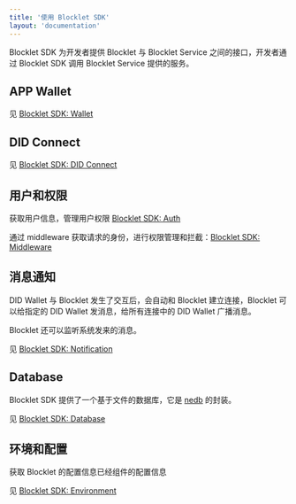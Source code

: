 ```yaml
---
title: '使用 Blocklet SDK'
layout: 'documentation'
---
```


Blocklet SDK 为开发者提供 Blocklet 与 Blocklet Service 之间的接口，开发者通过 Blocklet SDK 调用 Blocklet Service 提供的服务。

## APP Wallet

见 [Blocklet SDK: Wallet](/apis/blocklet-sdk#Wallet)

## DID Connect

见 [Blocklet SDK: DID Connect](/apis/blocklet-sdk#DID%20Connect)

## 用户和权限

获取用户信息，管理用户权限 [Blocklet SDK: Auth](/apis/blocklet-sdk#Auth)

通过 middleware 获取请求的身份，进行权限管理和拦截：[Blocklet SDK: Middleware](/apis/blocklet-sdk#Middleware)

## 消息通知

DID Wallet 与 Blocklet 发生了交互后，会自动和 Blocklet 建立连接，Blocklet 可以给指定的 DID Wallet 发消息，给所有连接中的 DID Wallet 广播消息。

Blocklet 还可以监听系统发来的消息。

见 [Blocklet SDK: Notification](/apis/blocklet-sdk#Notification)

## Database

Blocklet SDK 提供了一个基于文件的数据库，它是 [nedb](https://www.github.com/Arcblock/nedb) 的封装。

见 [Blocklet SDK: Database](/apis/blocklet-sdk#Database)

## 环境和配置

获取 Blocklet 的配置信息已经组件的配置信息

见 [Blocklet SDK: Environment](/apis/blocklet-sdk#Environment)
